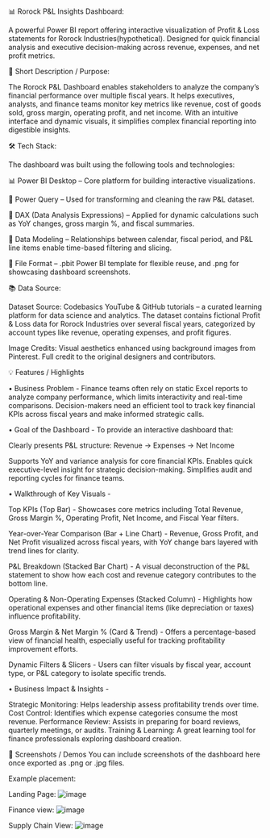 📊 Rorock P&L Insights Dashboard:

A powerful Power BI report offering interactive visualization of Profit & Loss statements for Rorock Industries(hypothetical). Designed for quick financial analysis and executive decision-making across revenue, expenses, and net profit metrics.

📌 Short Description / Purpose:

The Rorock P&L Dashboard enables stakeholders to analyze the company’s financial performance over multiple fiscal years. It helps executives, analysts, and finance teams monitor key metrics like revenue, cost of goods sold, gross margin, operating profit, and net income. With an intuitive interface and dynamic visuals, it simplifies complex financial reporting into digestible insights.

🛠️ Tech Stack:

The dashboard was built using the following tools and technologies:

📊 Power BI Desktop – Core platform for building interactive visualizations.

📂 Power Query – Used for transforming and cleaning the raw P&L dataset.

🧠 DAX (Data Analysis Expressions) – Applied for dynamic calculations such as YoY changes, gross margin %, and fiscal summaries.

📝 Data Modeling – Relationships between calendar, fiscal period, and P&L line items enable time-based filtering and slicing.

📁 File Format – .pbit Power BI template for flexible reuse, and .png for showcasing dashboard screenshots.

📚 Data Source:

Dataset Source: Codebasics YouTube & GitHub tutorials – a curated learning platform for data science and analytics.
The dataset contains fictional Profit & Loss data for Rorock Industries over several fiscal years, categorized by account types like revenue, operating expenses, and profit figures.

Image Credits: Visual aesthetics enhanced using background images from Pinterest. Full credit to the original designers and contributors.

💡 Features / Highlights

• Business Problem -
Finance teams often rely on static Excel reports to analyze company performance, which limits interactivity and real-time comparisons. Decision-makers need an efficient tool to track key financial KPIs across fiscal years and make informed strategic calls.

• Goal of the Dashboard -
To provide an interactive dashboard that:

Clearly presents P&L structure: Revenue → Expenses → Net Income

Supports YoY and variance analysis for core financial KPIs.
Enables quick executive-level insight for strategic decision-making.
Simplifies audit and reporting cycles for finance teams.

• Walkthrough of Key Visuals - 

Top KPIs (Top Bar) -
Showcases core metrics including Total Revenue, Gross Margin %, Operating Profit, Net Income, and Fiscal Year filters.

Year-over-Year Comparison (Bar + Line Chart) - 
Revenue, Gross Profit, and Net Profit visualized across fiscal years, with YoY change bars layered with trend lines for clarity.

P&L Breakdown (Stacked Bar Chart) - 
A visual deconstruction of the P&L statement to show how each cost and revenue category contributes to the bottom line.

Operating & Non-Operating Expenses (Stacked Column) - 
Highlights how operational expenses and other financial items (like depreciation or taxes) influence profitability.

Gross Margin & Net Margin % (Card & Trend) - 
Offers a percentage-based view of financial health, especially useful for tracking profitability improvement efforts.

Dynamic Filters & Slicers - 
Users can filter visuals by fiscal year, account type, or P&L category to isolate specific trends.

• Business Impact & Insights - 

Strategic Monitoring: Helps leadership assess profitability trends over time.
Cost Control: Identifies which expense categories consume the most revenue.
Performance Review: Assists in preparing for board reviews, quarterly meetings, or audits.
Training & Learning: A great learning tool for finance professionals exploring dashboard creation.

📸 Screenshots / Demos
You can include screenshots of the dashboard here once exported as .png or .jpg files.

Example placement:

Landing Page:
![image](https://github.com/user-attachments/assets/a1b4f2a5-d60c-4e95-8042-69a6c13f00de)


Finance view:
![image](https://github.com/user-attachments/assets/8fe7777f-56c5-4fc7-9bd5-dea2fa844ac1)

Supply Chain View:
![image](https://github.com/user-attachments/assets/572a4b2f-d87b-4184-a60a-9c58ee5beb23)



